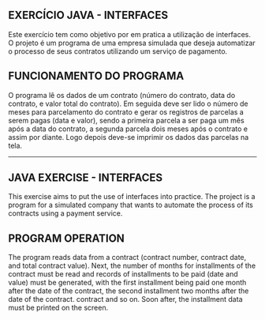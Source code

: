 EXERCÍCIO JAVA - INTERFACES
-
Este exercício tem como objetivo por em pratica a utilização de interfaces.
O projeto é um programa de uma empresa simulada que deseja automatizar o processo de seus contratos utilizando um serviço de pagamento.

FUNCIONAMENTO DO PROGRAMA
-
O programa lê os dados de um contrato (número do contrato, data do contrato, e valor total do contrato). Em seguida deve ser lido o número de meses para parcelamento do contrato e gerar os registros de parcelas a serem pagas (data e valor), sendo a primeira parcela a ser paga um mês após a data do contrato, a segunda parcela dois meses após o contrato e assim por diante. Logo depois deve-se imprimir os dados das parcelas na tela.

------------------------------------
JAVA EXERCISE - INTERFACES
-
This exercise aims to put the use of interfaces into practice.
The project is a program for a simulated company that wants to automate the process of its contracts using a payment service.

PROGRAM OPERATION
-
The program reads data from a contract (contract number, contract date, and total contract value). Next, the number of months for installments of the contract must be read and records of installments to be paid (date and value) must be generated, with the first installment being paid one month after the date of the contract, the second installment two months after the date of the contract. contract and so on. Soon after, the installment data must be printed on the screen.
